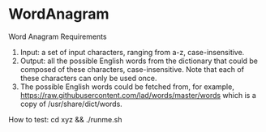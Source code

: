 # WordAnagram
Word Anagram
Requirements

1. Input: a set of input characters, ranging from a-z, case-insensitive.
2. Output: all the possible English words from the dictionary that could be composed of these characters, case-insensitive. Note that each of these characters can only be used once.
3. The possible English words could be fetched from, for example,  https://raw.githubusercontent.com/lad/words/master/words which is a copy of /usr/share/dict/words.

How to test:
cd xyz && ./runme.sh
